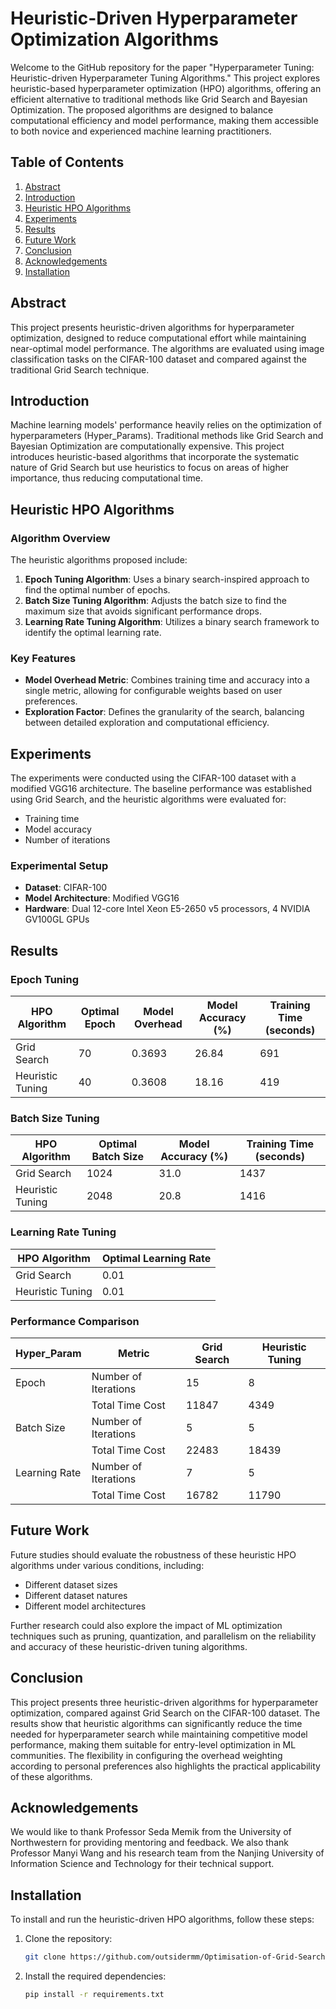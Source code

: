 # Heuristic-Driven Hyperparameter Optimization Algorithms

Welcome to the GitHub repository for the paper "Hyperparameter Tuning: Heuristic-driven Hyperparameter Tuning Algorithms." This project explores heuristic-based hyperparameter optimization (HPO) algorithms, offering an efficient alternative to traditional methods like Grid Search and Bayesian Optimization. The proposed algorithms are designed to balance computational efficiency and model performance, making them accessible to both novice and experienced machine learning practitioners.

## Table of Contents

1. [Abstract](#abstract)
2. [Introduction](#introduction)
3. [Heuristic HPO Algorithms](#heuristic-hpo-algorithms)
4. [Experiments](#experiments)
5. [Results](#results)
6. [Future Work](#future-work)
7. [Conclusion](#conclusion)
8. [Acknowledgements](#acknowledgements)
9. [Installation](#installation)

## Abstract

This project presents heuristic-driven algorithms for hyperparameter optimization, designed to reduce computational effort while maintaining near-optimal model performance. The algorithms are evaluated using image classification tasks on the CIFAR-100 dataset and compared against the traditional Grid Search technique.

## Introduction

Machine learning models' performance heavily relies on the optimization of hyperparameters (Hyper_Params). Traditional methods like Grid Search and Bayesian Optimization are computationally expensive. This project introduces heuristic-based algorithms that incorporate the systematic nature of Grid Search but use heuristics to focus on areas of higher importance, thus reducing computational time.

## Heuristic HPO Algorithms

### Algorithm Overview

The heuristic algorithms proposed include:

1. **Epoch Tuning Algorithm**: Uses a binary search-inspired approach to find the optimal number of epochs.
2. **Batch Size Tuning Algorithm**: Adjusts the batch size to find the maximum size that avoids significant performance drops.
3. **Learning Rate Tuning Algorithm**: Utilizes a binary search framework to identify the optimal learning rate.

### Key Features

- **Model Overhead Metric**: Combines training time and accuracy into a single metric, allowing for configurable weights based on user preferences.
- **Exploration Factor**: Defines the granularity of the search, balancing between detailed exploration and computational efficiency.

## Experiments

The experiments were conducted using the CIFAR-100 dataset with a modified VGG16 architecture. The baseline performance was established using Grid Search, and the heuristic algorithms were evaluated for:

- Training time
- Model accuracy
- Number of iterations

### Experimental Setup

- **Dataset**: CIFAR-100
- **Model Architecture**: Modified VGG16
- **Hardware**: Dual 12-core Intel Xeon E5-2650 v5 processors, 4 NVIDIA GV100GL GPUs

## Results

### Epoch Tuning

| HPO Algorithm    | Optimal Epoch | Model Overhead | Model Accuracy (%) | Training Time (seconds) |
|------------------|---------------|----------------|---------------------|-------------------------|
| Grid Search      | 70            | 0.3693         | 26.84               | 691                     |
| Heuristic Tuning | 40            | 0.3608         | 18.16               | 419                     |

### Batch Size Tuning

| HPO Algorithm    | Optimal Batch Size | Model Accuracy (%) | Training Time (seconds) |
|------------------|---------------------|---------------------|-------------------------|
| Grid Search      | 1024                | 31.0                | 1437                    |
| Heuristic Tuning | 2048                | 20.8                | 1416                    |

### Learning Rate Tuning

| HPO Algorithm    | Optimal Learning Rate |
|------------------|------------------------|
| Grid Search      | 0.01                   |
| Heuristic Tuning | 0.01                   |

### Performance Comparison

| Hyper_Param  | Metric              | Grid Search | Heuristic Tuning |
|--------------|---------------------|-------------|------------------|
| Epoch        | Number of Iterations| 15          | 8                |
|              | Total Time Cost     | 11847       | 4349             |
| Batch Size   | Number of Iterations| 5           | 5                |
|              | Total Time Cost     | 22483       | 18439            |
| Learning Rate| Number of Iterations| 7           | 5                |
|              | Total Time Cost     | 16782       | 11790            |

## Future Work

Future studies should evaluate the robustness of these heuristic HPO algorithms under various conditions, including:

- Different dataset sizes
- Different dataset natures
- Different model architectures

Further research could also explore the impact of ML optimization techniques such as pruning, quantization, and parallelism on the reliability and accuracy of these heuristic-driven tuning algorithms.

## Conclusion

This project presents three heuristic-driven algorithms for hyperparameter optimization, compared against Grid Search on the CIFAR-100 dataset. The results show that heuristic algorithms can significantly reduce the time needed for hyperparameter search while maintaining competitive model performance, making them suitable for entry-level optimization in ML communities. The flexibility in configuring the overhead weighting according to personal preferences also highlights the practical applicability of these algorithms.

## Acknowledgements

We would like to thank Professor Seda Memik from the University of Northwestern for providing mentoring and feedback. We also thank Professor Manyi Wang and his research team from the Nanjing University of Information Science and Technology for their technical support.

## Installation

To install and run the heuristic-driven HPO algorithms, follow these steps:

1. Clone the repository:
    ```bash
    git clone https://github.com/outsidermm/Optimisation-of-Grid-Search-for-CNN-Hyperparameter-Tuning.git
    ```
2. Install the required dependencies:
    ```bash
    pip install -r requirements.txt
    ```